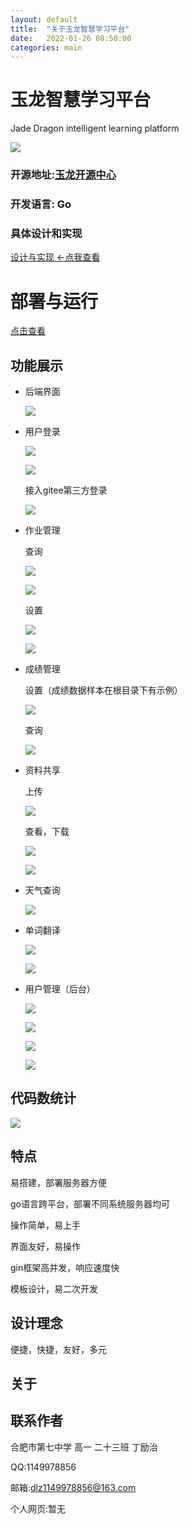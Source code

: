 ```yaml
---
layout: default
title:  "关于玉龙智慧学习平台"
date:   2022-01-26 08:50:00
categories: main
---
```


# 玉龙智慧学习平台

Jade Dragon intelligent learning platform

![]({{site.baseurl}}/img/logo.png)

### 开源地址:[玉龙开源中心](http://101.43.182.154:3000/dinglz/JadeDragon)

### 开发语言: Go

### 具体设计和实现

[设计与实现  <-点我查看]({{site.baseurl}}/main/2022/02/08/create.html)

# 部署与运行

[点击查看]({{site.baseurl}}/main/2022/02/19/run.html)

## 功能展示

- 后端界面
  
  ![]({{site.baseurl}}/img/12.png)
  
- 用户登录
  
  ![]({{site.baseurl}}/img/2.png)
  
  ![]({{site.baseurl}}/img/3.png)
  
  接入gitee第三方登录
  
  ![]({{site.baseurl}}/img/1.png)
  
- 作业管理

  查询

  ![]({{site.baseurl}}/img/4.png)

  ![]({{site.baseurl}}/img/7.png)

  设置

  ![]({{site.baseurl}}/img/5.png)

  ![]({{site.baseurl}}/img/6.png)

- 成绩管理

  设置（成绩数据样本在根目录下有示例）

  ![]({{site.baseurl}}/img/13.png)

  查询

  ![]({{site.baseurl}}/img/14.png)

- 资料共享

  上传

  ![]({{site.baseurl}}/img/15.png)

  查看，下载

  ![]({{site.baseurl}}/img/16.png)

  ![]({{site.baseurl}}/img/17.png)

- 天气查询

  ![]({{site.baseurl}}/img/18.png)

- 单词翻译

  ![]({{site.baseurl}}/img/19.png)

  ![]({{site.baseurl}}/img/20.png)

- 用户管理（后台）

  ![]({{site.baseurl}}/img/8.png)

  ![]({{site.baseurl}}/img/9.png)

  ![]({{site.baseurl}}/img/10.png)

  ![]({{site.baseurl}}/img/11.png)

## 代码数统计

![]({{site.baseurl}}/img/21.png)

## 特点

易搭建，部署服务器方便

go语言跨平台，部署不同系统服务器均可

操作简单，易上手

界面友好，易操作

gin框架高并发，响应速度快

模板设计，易二次开发

## 设计理念

便捷，快捷，友好，多元

## 关于

## 联系作者

合肥市第七中学 高一 二十三班 丁励治

QQ:1149978856

邮箱:dlz1149978856@163.com

个人网页:暂无
